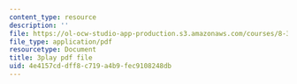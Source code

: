 ```yaml
---
content_type: resource
description: ''
file: https://ol-ocw-studio-app-production.s3.amazonaws.com/courses/8-334-statistical-mechanics-ii-statistical-physics-of-fields-spring-2014/4e4157cddff8c719a4b9fec9108248db_H44LyNdIi5E.pdf
file_type: application/pdf
resourcetype: Document
title: 3play pdf file
uid: 4e4157cd-dff8-c719-a4b9-fec9108248db
---
```

